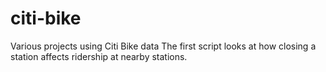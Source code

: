 # citi-bike
Various projects using Citi Bike data
The first script looks at how closing a station affects ridership at nearby stations.
